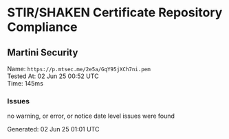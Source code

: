 # STIR/SHAKEN Certificate Repository Compliance

## Martini Security

Name: `https://p.mtsec.me/2e5a/GqY95jXCh7ni.pem`\
Tested At: 02 Jun 25 00:52 UTC\
Time: 145ms

### Issues

no warning, or error, or notice date level issues were found

Generated: 02 Jun 25 01:01 UTC